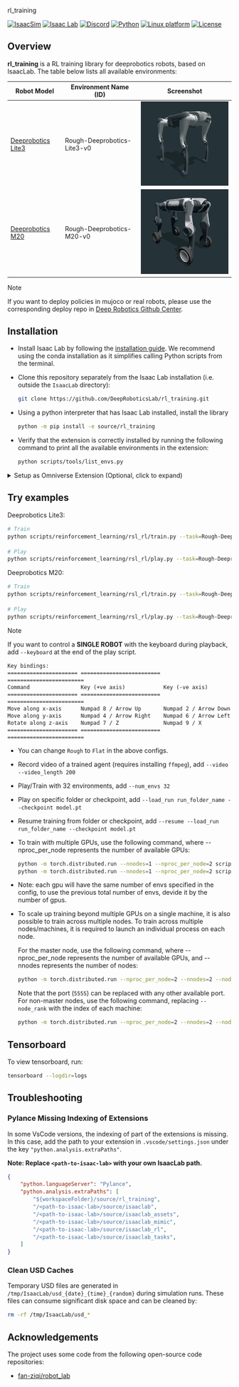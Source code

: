 rl_training

[![IsaacSim](https://img.shields.io/badge/IsaacSim-5.0.0-silver.svg)](https://docs.omniverse.nvidia.com/isaacsim/latest/overview.html)
[![Isaac Lab](https://img.shields.io/badge/IsaacLab-2.2.0-silver)](https://isaac-sim.github.io/IsaacLab)
[![Discord](https://img.shields.io/badge/-Discord-5865F2?style=flat&logo=Discord&logoColor=white)](https://discord.gg/KRAnmSnFW3)
[![Python](https://img.shields.io/badge/python-3.11-blue.svg)](https://docs.python.org/3/whatsnew/3.11.html)
[![Linux platform](https://img.shields.io/badge/platform-linux--64-orange.svg)](https://releases.ubuntu.com/22.04/)
[![License](https://img.shields.io/badge/license-BSD%203--Clause-blue.svg)](https://opensource.org/license/bsd-3-clause)

## Overview

**rl_training** is a RL training library for deeprobotics robots, based on IsaacLab. The table below lists all available environments:

| Robot Model         | Environment Name (ID)                                      | Screenshot |
|---------------------|------------------------------------------------------------|------------|
| [Deeprobotics Lite3](https://www.deeprobotics.cn/robot/index/product1.html) | Rough-Deeprobotics-Lite3-v0 | <img src="./docs/imgs/deeprobotics_lite3.png" alt="Lite3" width="300">
| [Deeprobotics M20](https://www.deeprobotics.cn/robot/index/lynx.html) | Rough-Deeprobotics-M20-v0 | <img src="./docs/imgs/deeprobotics_m20.png" alt="deeprobotics_m20" width="300">

> [!NOTE]
> If you want to deploy policies in mujoco or real robots, please use the corresponding deploy repo in [Deep Robotics Github Center](https://github.com/DeepRoboticsLab).

## Installation

- Install Isaac Lab by following the [installation guide](https://isaac-sim.github.io/IsaacLab/main/source/setup/installation/index.html). We recommend using the conda installation as it simplifies calling Python scripts from the terminal.

- Clone this repository separately from the Isaac Lab installation (i.e. outside the `IsaacLab` directory):

  ```bash
  git clone https://github.com/DeepRoboticsLab/rl_training.git
  ```

- Using a python interpreter that has Isaac Lab installed, install the library

  ```bash
  python -m pip install -e source/rl_training
  ```

- Verify that the extension is correctly installed by running the following command to print all the available environments in the extension:

  ```bash
  python scripts/tools/list_envs.py
  ```

<details>

<summary>Setup as Omniverse Extension (Optional, click to expand)</summary>

We provide an example UI extension that will load upon enabling your extension defined in `source/rl_training/rl_training/ui_extension_example.py`.

To enable your extension, follow these steps:

1. **Add the search path of your repository** to the extension manager:
    - Navigate to the extension manager using `Window` -> `Extensions`.
    - Click on the **Hamburger Icon** (☰), then go to `Settings`.
    - In the `Extension Search Paths`, enter the absolute path to `rl_trainingb/source`
    - If not already present, in the `Extension Search Paths`, enter the path that leads to Isaac Lab's extension directory directory (`IsaacLab/source`)
    - Click on the **Hamburger Icon** (☰), then click `Refresh`.

2. **Search and enable your extension**:
    - Find your extension under the `Third Party` category.
    - Toggle it to enable your extension.

</details>

## Try examples

Deeprobotics Lite3:

```bash
# Train
python scripts/reinforcement_learning/rsl_rl/train.py --task=Rough-Deeprobotics-Lite3-v0 --headless

# Play
python scripts/reinforcement_learning/rsl_rl/play.py --task=Rough-Deeprobotics-Lite3-v0 --num_envs=10
```

Deeprobotics M20:

```bash
# Train
python scripts/reinforcement_learning/rsl_rl/train.py --task=Rough-Deeprobotics-M20-v0 --headless

# Play
python scripts/reinforcement_learning/rsl_rl/play.py --task=Rough-Deeprobotics-M20-v0 --num_envs=10
```

> [!NOTE]
> If you want to control a **SINGLE ROBOT** with the keyboard during playback, add `--keyboard` at the end of the play script.
>
> ```
> Key bindings:
> ====================== ========================= ========================
> Command                Key (+ve axis)            Key (-ve axis)
> ====================== ========================= ========================
> Move along x-axis      Numpad 8 / Arrow Up       Numpad 2 / Arrow Down
> Move along y-axis      Numpad 4 / Arrow Right    Numpad 6 / Arrow Left
> Rotate along z-axis    Numpad 7 / Z              Numpad 9 / X
> ====================== ========================= ========================
> ```

* You can change `Rough` to `Flat` in the above configs.
* Record video of a trained agent (requires installing `ffmpeg`), add `--video --video_length 200`
* Play/Train with 32 environments, add `--num_envs 32`
* Play on specific folder or checkpoint, add `--load_run run_folder_name --checkpoint model.pt`
* Resume training from folder or checkpoint, add `--resume --load_run run_folder_name --checkpoint model.pt`
* To train with multiple GPUs, use the following command, where --nproc_per_node represents the number of available GPUs:
    ```bash
    python -m torch.distributed.run --nnodes=1 --nproc_per_node=2 scripts/reinforcement_learning/rsl_rl/train.py --task=<ENV_NAME> --headless 
    python -m torch.distributed.run --nnodes=1 --nproc_per_node=2 scripts/reinforcement_learning/rsl_rl/train.py --task=Rough-Deeprobotics-Lite3-v0 --headless --distributed --num_envs=2048
    ```
* Note: each gpu will have the same number of envs specified in the config, to use the previous total number of envs, devide it by the number of gpus.
* To scale up training beyond multiple GPUs on a single machine, it is also possible to train across multiple nodes. To train across multiple nodes/machines, it is required to launch an individual process on each node.

    For the master node, use the following command, where --nproc_per_node represents the number of available GPUs, and --nnodes represents the number of nodes:
    ```bash
    python -m torch.distributed.run --nproc_per_node=2 --nnodes=2 --node_rank=0 --rdzv_id=123 --rdzv_backend=c10d --rdzv_endpoint=localhost:5555 scripts/reinforcement_learning/rsl_rl/train.py --task=<ENV_NAME> --headless --distributed
    ```
    Note that the port (`5555`) can be replaced with any other available port.
    For non-master nodes, use the following command, replacing `--node_rank` with the index of each machine:
    ```bash
    python -m torch.distributed.run --nproc_per_node=2 --nnodes=2 --node_rank=1 --rdzv_id=123 --rdzv_backend=c10d --rdzv_endpoint=ip_of_master_machine:5555 scripts/reinforcement_learning/rsl_rl/train.py --task=<ENV_NAME> --headless --distributed
    ```

## Tensorboard

To view tensorboard, run:

```bash
tensorboard --logdir=logs
```

## Troubleshooting

### Pylance Missing Indexing of Extensions

In some VsCode versions, the indexing of part of the extensions is missing. In this case, add the path to your extension in `.vscode/settings.json` under the key `"python.analysis.extraPaths"`.

**Note: Replace `<path-to-isaac-lab>` with your own IsaacLab path.**

```json
{
    "python.languageServer": "Pylance",
    "python.analysis.extraPaths": [
        "${workspaceFolder}/source/rl_training",
        "/<path-to-isaac-lab>/source/isaaclab",
        "/<path-to-isaac-lab>/source/isaaclab_assets",
        "/<path-to-isaac-lab>/source/isaaclab_mimic",
        "/<path-to-isaac-lab>/source/isaaclab_rl",
        "/<path-to-isaac-lab>/source/isaaclab_tasks",
    ]
}
```

### Clean USD Caches

Temporary USD files are generated in `/tmp/IsaacLab/usd_{date}_{time}_{random}` during simulation runs. These files can consume significant disk space and can be cleaned by:

```bash
rm -rf /tmp/IsaacLab/usd_*
```

## Acknowledgements

The project uses some code from the following open-source code repositories:

- [fan-ziqi/robot_lab](https://github.com/fan-ziqi/robot_lab)
